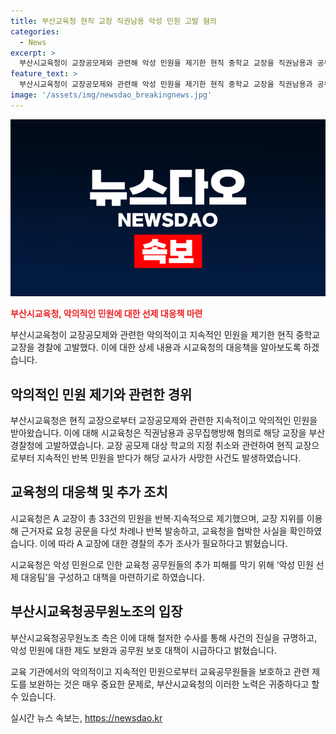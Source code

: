 ```yaml
---
title: 부산교육청 현직 교장 직권남용 악성 민원 고발 혐의
categories:
  - News
excerpt: >
  부산시교육청이 교장공모제와 관련해 악성 민원을 제기한 현직 중학교 교장을 직권남용과 공무집행방해 혐의로 경찰에 고발했다. 이에 앞서 B 장학사의 사망에 A 교장의 반복적인 민원 제기가 인과 관계가 있다고 판단되어 고발을 결정했다. A 교장은 총 33건의 민원을 반복적으로 제기하고, 교장공모제 미지정에 대한 협박과 폭언을 행사하며 악의적 민원을 제기했다. 시교육청은 이를 방지하기 위해 악성 민원 선제 대응팀을 구성해 대책을 마련하기로 했다.
feature_text: >
  부산시교육청이 교장공모제와 관련해 악성 민원을 제기한 현직 중학교 교장을 직권남용과 공무집행방해 혐의로 경찰에 고발했다. 이에 앞서 B 장학사의 사망에 A 교장의 반복적인 민원 제기가 인과 관계가 있다고 판단되어 고발을 결정했다. A 교장은 총 33건의 민원을 반복적으로 제기하고, 교장공모제 미지정에 대한 협박과 폭언을 행사하며 악의적 민원을 제기했다. 시교육청은 이를 방지하기 위해 악성 민원 선제 대응팀을 구성해 대책을 마련하기로 했다.
image: '/assets/img/newsdao_breakingnews.jpg'
---
```


<p><img src="/assets/img/newsdao_breakingnews.jpg" alt="pcversion 속보" /></p>

<p><b><span style="color: #ee2323;">부산시교육청, 악의적인 민원에 대한 선제 대응책 마련</span></b></p>

<p>부산시교육청이 교장공모제와 관련한 악의적이고 지속적인 민원을 제기한 현직 중학교 교장을 경찰에 고발했다. 이에 대한 상세 내용과 시교육청의 대응책을 알아보도록 하겠습니다.</p>

<h2 data-ke-size="size26">악의적인 민원 제기와 관련한 경위</h2>

<p>부산시교육청은 현직 교장으로부터 교장공모제와 관련한 지속적이고 악의적인 민원을 받아왔습니다. 이에 대해 시교육청은 직권남용과 공무집행방해 혐의로 해당 교장을 부산경찰청에 고발하였습니다. 교장 공모제 대상 학교의 지정 취소와 관련하여 현직 교장으로부터 지속적인 반복 민원을 받다가 해당 교사가 사망한 사건도 발생하였습니다.</p>

<h2 data-ke-size="size26">교육청의 대응책 및 추가 조치</h2>

<p>시교육청은 A 교장이 총 33건의 민원을 반복·지속적으로 제기했으며, 교장 지위를 이용해 근거자료 요청 공문을 다섯 차례나 반복 발송하고, 교육청을 협박한 사실을 확인하였습니다. 이에 따라 A 교장에 대한 경찰의 추가 조사가 필요하다고 밝혔습니다. </p>

<p>시교육청은 악성 민원으로 인한 교육청 공무원들의 추가 피해를 막기 위해 ‘악성 민원 선제 대응팀’을 구성하고 대책을 마련하기로 하였습니다.</p>

<h2 data-ke-size="size26">부산시교육청공무원노조의 입장</h2>

<p>부산시교육청공무원노조 측은 이에 대해 철저한 수사를 통해 사건의 진실을 규명하고, 악성 민원에 대한 제도 보완과 공무원 보호 대책이 시급하다고 밝혔습니다.</p>

<p>교육 기관에서의 악의적이고 지속적인 민원으로부터 교육공무원들을 보호하고 관련 제도를 보완하는 것은 매우 중요한 문제로, 부산시교육청의 이러한 노력은 귀중하다고 할 수 있습니다.</p>
실시간 뉴스 속보는, <a href="https://newsdao.kr" rel="dofollow">https://newsdao.kr</a>


